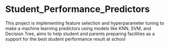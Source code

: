 # Student_Performance_Predictors
This project is implementing feature selection and hyperparameter tuning to make a machine learning predictors using models like KNN, SVM, and Decision Tree, aims to help student and parents preparing facilities as a support for the best student performance result at school
